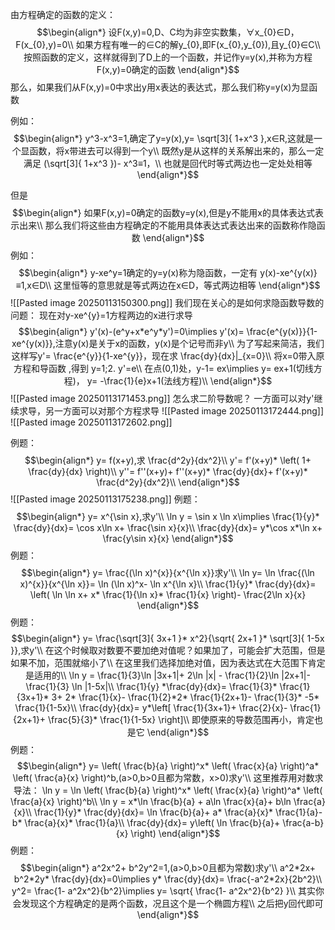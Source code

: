 由方程确定的函数的定义：
$$\begin{align*}
设F(x,y)=0,D、C均为非空实数集，∀x_{0}∈D，F(x_{0},y)=0\\
如果方程有唯一的∈C的解y_{0},即F(x_{0},y_{0}),且y_{0}∈C\\
按照函数的定义，这样就得到了D上的一个函数，并记作y=y(x),并称为方程F(x,y)=0确定的函数
\end{align*}$$
那么，如果我们从F(x,y)=0中求出y用x表达的表达式，那么我们称y=y(x)为显函数

例如：
$$\begin{align*}
y^3-x^3=1,确定了y=y(x),y= \sqrt[3]{ 1+x^3 },x∈R,这就是一个显函数，将x带进去可以得到一个y\\
既然y是从这样的关系解出来的，那么一定满足 (\sqrt[3]{ 1+x^3 })- x^3≡1，\\
也就是回代时等式两边也一定处处相等
\end{align*}$$

但是
$$\begin{align*}
如果F(x,y)=0确定的函数y=y(x),但是y不能用x的具体表达式表示出来\\
那么我们将这些由方程确定的不能用具体表达式表达出来的函数称作隐函数
\end{align*}$$
例如：
$$\begin{align*}
y-xe^y=1确定的y=y(x)称为隐函数，一定有 y(x)-xe^{y(x)} ≡1,x∈D\\
这里恒等的意思就是等式两边在x∈D，等式两边相等
\end{align*}$$
![[Pasted image 20250113150300.png]]
我们现在关心的是如何求隐函数导数的问题：
现在对y-xe^{y}=1方程两边的x进行求导
$$\begin{align*}
y'(x)-(e^y+x*e^y*y')=0\implies y'(x)= \frac{e^{y(x)}}{1-xe^{y(x)}},注意y(x)是关于x的函数，y(x)是个记号而非y\\
为了写起来简洁，我们这样写y'= \frac{e^{y}}{1-xe^{y}}，现在求 \frac{dy}{dx}|_{x=0}\\
将x=0带入原方程和导函数 ,得到 y=1;2. y'=e\\
在点(0,1)处，y-1= ex\implies y= ex+1(切线方程)，  y= -\frac{1}{e}x+1(法线方程)\\
\end{align*}$$
![[Pasted image 20250113171453.png]]
怎么求二阶导数呢？
一方面可以对y'继续求导，另一方面可以对那个方程求导
![[Pasted image 20250113172444.png]]
![[Pasted image 20250113172602.png]]

例题：
$$\begin{align*}
y= f(x+y),求 \frac{d^2y}{dx^2}\\
y'= f'(x+y)* \left( 1+ \frac{dy}{dx} \right)\\
y''= f''(x+y)+ f''(x+y)* \frac{dy}{dx}+ f'(x+y)* \frac{d^2y}{dx^2}\\
\end{align*}$$
![[Pasted image 20250113175238.png]]
例题：
$$\begin{align*}
y= x^{\sin x},求y'\\
\ln y = \sin x \ln x\implies  \frac{1}{y}* \frac{dy}{dx}= \cos x\ln x+ \frac{\sin x}{x}\\
\frac{dy}{dx}= y*\cos x*\ln x+ \frac{y\sin x}{x}
\end{align*}$$
例题：
$$\begin{align*}
y= \frac{(\ln x)^{x}}{x^{\ln x}}求y'\\
\ln y= \ln  \frac{(\ln x)^{x}}{x^{\ln x}}= \ln (\ln x)^x- \ln x^{\ln x}\\
\frac{1}{y}* \frac{dy}{dx}= \left( \ln \ln x+ x*  \frac{1}{\ln x}* \frac{1}{x} \right)- \frac{2\ln x}{x} 
\end{align*}$$
例题：
$$\begin{align*}
y= \frac{\sqrt[3]{ 3x+1 }* x^2}{\sqrt{ 2x+1 }* \sqrt[3]{ 1-5x }},求y'\\
在这个时候取对数要不要加绝对值呢？如果加了，可能会扩大范围，但是如果不加，范围就缩小了\\
在这里我们选择加绝对值，因为表达式在大范围下肯定是适用的\\
\ln y = \frac{1}{3}\ln |3x+1|+ 2\ln |x| -  \frac{1}{2}\ln |2x+1|- \frac{1}{3} \ln |1-5x|\\
\frac{1}{y} *\frac{dy}{dx}= \frac{1}{3}* \frac{1}{3x+1}* 3+ 2* \frac{1}{x}- \frac{1}{2}*2* \frac{1}{2x+1}- \frac{1}{3}* -5* \frac{1}{1-5x}\\
\frac{dy}{dx}= y*\left[ \frac{1}{3x+1}+ \frac{2}{x}- \frac{1}{2x+1}+ \frac{5}{3}* \frac{1}{1-5x} \right]\\
即使原来的导数范围再小，肯定也是它
\end{align*}$$
例题：
$$\begin{align*}
y= \left( \frac{b}{a} \right)^x* \left( \frac{x}{a} \right)^a* \left( \frac{a}{x} \right)^b,(a>0,b>0且都为常数，x>0)求y'\\
这里推荐用对数求导法： \ln y = \ln \left( \frac{b}{a} \right)^x* \left( \frac{x}{a} \right)^a* \left( \frac{a}{x} \right)^b\\
\ln y = x*\ln  \frac{b}{a} + a\ln \frac{x}{a}+ b\ln \frac{a}{x}\\
\frac{1}{y}* \frac{dy}{dx}= \ln \frac{b}{a}+ a* \frac{a}{x}* \frac{1}{a}-b* \frac{a}{x}* \frac{1}{a}\\
\frac{dy}{dx}= y\left( \ln \frac{b}{a}+ \frac{a-b}{x} \right)
\end{align*}$$
例题：
$$\begin{align*}
a^2x^2+ b^2y^2=1,(a>0,b>0且都为常数)求y'\\
a^2*2x+ b^2*2y* \frac{dy}{dx}=0\implies y* \frac{dy}{dx}= \frac{-a^2*2x}{2b^2}\\
y^2= \frac{1- a^2x^2}{b^2}\implies y= \sqrt{ \frac{1- a^2x^2}{b^2} }\\
其实你会发现这个方程确定的是两个函数，况且这个是一个椭圆方程\\
之后把y回代即可
\end{align*}$$

